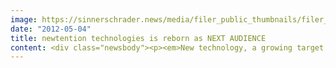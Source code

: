 ```yaml
---
image: https://sinnerschrader.news/media/filer_public_thumbnails/filer_public/2a/d4/2ad4c463-9a10-4aa9-b93b-f3d1e4883b92/varfoldersdjk8pxf42x64d8fxslz8jcc8fc0000gnttmpvssbui__480x288_q85_crop_subsampling-2_upscale.png
date: "2012-05-04"
title: newtention technologies is reborn as NEXT AUDIENCE
content: <div class="newsbody"><p><em>New technology, a growing target group, international set-up&#58; NEXT AUDIENCE will now focus on the targeting market for advertisers across Europe.</em></p><p>newtention technologies has repositioned itself&#58; now renamed NEXT AUDIENCE, the German targeting pioneer will from now on focus on servicing advertisers looking to use data-driven online marketing.</p><p>NEXT AUDIENCE is responding to the rapidly growing demand from advertisers across Europe who want to merge the data of their digital marketing activities – e.g. from Search, Social Media, Display and Affiliate marketing – with that from their Web platforms and CRM systems, in real-time. More and more advertisers are looking for ways to fully exploit the potential of their data pools without having to share them with external service providers.</p><p>After a period of intensive development and programming, NEXT AUDIENCE is now able to meet these requirements with a single system&#58; its new technology combines state-of-the-art in-memory database technologies, persistent Cookie procedures and a scalable real-time targeting engine that can process several hundred thousand requests per second.</p><p>The results allow for precisely modelling user segments, which can then be approached without scatter losses using the integrated adserver solution.</p><p>NEXT AUDIENCE MD Torsten Ahlers says&#58; “Our repositioning has a clear goal. We give advertisers the proper tools to massively increase the effectiveness and efficiency of their digital marketing. Our system links information from a wide range of sources, analyses it and compiles clearly defined target groups in real-time. The customer retains full control of their data.”</p><p>Matthias Schrader, CEO of SinnerSchrader AG, comments on the successful development work done by his group’s subsidiary, NEXT AUDIENCE&#58; “We have achieved a technological breakthrough that lets us realise the wishes of a rapidly developing market. newtention has been renamed NEXT AUDIENCE to make it clear to the outside that we are reinventing ourselves. Our strategy is geared toward becoming the leading targeting technology partner for advertisers in Europe. NEXT AUDIENCE is the next generation in data management and ad serving.“</p><p><strong>About NEXT AUDIENCE</strong><br/>NEXT AUDIENCE GmbH, a wholly owned subsidiary of Hamburg-based SinnerSchrader AG, was created from the German targeting pioneer newtention technologies in May 2012. NEXT AUDIENCE offers advertisers its NEXTAUDIENCE Suite 8.0, a bespoke technology for data-driven online marketing. The system enables advertisers to merge data from their digital marketing activities with data from their Web platforms and CRM systems in real-time, without having to share it with third parties. NEXT AUDIENCE aspires to become the technology market leader for advertisers in Europe by developing specialised targeting solutions.</p><p>For more information, please visit the company’s homepage&#58; <a href="http&#58;//www.next-audience.com">http&#58;//www.next-audience.com</a></p><p><strong>Downloads&#58;</strong><br/><a href="http&#58;//cl.ly/1D0S172l001s172H1Q2D">Logopackage</a><br/><a href="http&#58;//cl.ly/392I0E1I1S0S3a011n0L">Photographs Management</a></p><p><a class="news-backlink" href="/en/"><svg class="svg-ico svg-ico--arrow-left"><use xlink&#58;href="#arrow-down"></use></svg>Back to the overview</a></p></div>
---
```

